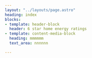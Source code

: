 ```yaml
---
layout: "../layouts/page.astro"
heading: index
blocks:
- template: header-block
  header: 6 star home energy ratings
- template: content-media-block
  heading: mmmmmm
  text_area: nnnnnn

---
```

